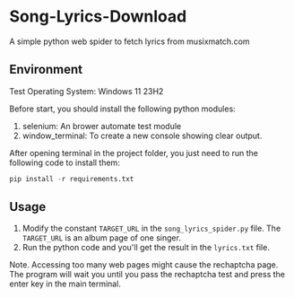 # Song-Lyrics-Download

A simple python web spider to fetch lyrics from musixmatch.com

## Environment

Test Operating System: Windows 11 23H2

Before start, you should install the following python modules:
1. selenium: An brower automate test module
2. window_terminal: To create a new console showing clear output.

After opening terminal in the project folder, you just need to run the following code to install them:
```python
pip install -r requirements.txt
```

## Usage

1. Modify the constant `TARGET_URL` in the `song_lyrics_spider.py` file.
 The `TARGET_URL` is an album page of one singer.
2. Run the python code and you'll get the result in the `lyrics.txt` file.

Note. Accessing too many web pages might cause the rechaptcha page. The program will wait you until you pass the rechaptcha test and press the enter key in the main terminal.